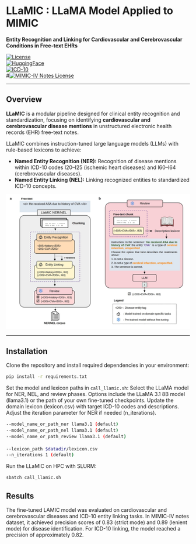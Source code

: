# LLaMIC : LLaMA Model Applied to MIMIC  
**Entity Recognition and Linking for Cardiovascular and Cerebrovascular Conditions in Free-text EHRs**

[![License](https://img.shields.io/badge/license-MIT-blue.svg)](LICENSE)  
[![HuggingFace](https://img.shields.io/badge/HuggingFace-🤗-yellow)](https://huggingface.co/)  
[![ICD-10](https://img.shields.io/badge/standard-ICD--10-green)](https://icd.who.int/)  
#[![MIMIC-IV Notes License](https://img.shields.io/badge/license-MIT--0-yellowgreen)](https://physionet.org/content/mimic-iv-note/2.2/)

---

## Overview

**LLaMIC** is a modular pipeline designed for clinical entity recognition and standardization, focusing on identifying **cardiovascular and cerebrovascular disease mentions** in unstructured electronic health records (EHR) free-text notes.

LLaMIC combines instruction-tuned large language models (LLMs) with rule-based lexicons to achieve:

- **Named Entity Recognition (NER):** Recognition of disease mentions within ICD-10 codes I20–I25 (ischemic heart diseases) and I60–I64 (cerebrovascular diseases).
- **Named Entity Linking (NEL):** Linking recognized entities to standardized ICD-10 concepts.

<img src="assets/llamic_ner.png" alt="LLaMIC Pipeline" width="800"/>

---


## Installation

Clone the repository and install required dependencies in your environment:

```bash
pip install -r requirements.txt
```

Set the model and lexicon paths in `call_llamic.sh`: Select the LLaMA model for NER, NEL, and review phases. Options include the LLaMA 3.1 8B model (llama3.1) or the path of your own fine-tuned checkpoints. Update the domain lexicon (lexicon.csv) with target ICD-10 codes and descriptions. Adjust the iteration parameter for NER if needed (n_iterations).

```bash
--model_name_or_path_ner llama3.1 (default)
--model_name_or_path_nel llama3.1 (default)
--model_name_or_path_review llama3.1 (default)

--lexicon_path $datadir/lexicon.csv
--n_iterations 1 (default)
```


Run the LLaMIC on HPC with SLURM:
```bash
sbatch call_llamic.sh
```

## Results
The fine-tuned LAMIC model was evaluated on cardiovascular and cerebrovascular diseases and ICD-10 entity linking tasks. In MIMIC-IV notes dataset, it achieved precision scores of 0.83 (strict mode) and 0.89 (lenient mode) for disease identification. For ICD-10 linking, the model reached a precision of approximately 0.82.



